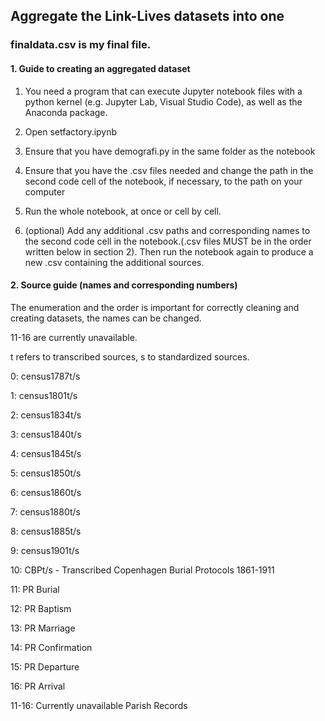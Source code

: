 ## Aggregate the Link-Lives datasets into one

### finaldata.csv is my final file.

#### 1. Guide to creating an aggregated dataset

1. You need a program that can execute Jupyter notebook files with a python kernel (e.g. Jupyter Lab, Visual Studio Code), as well as the Anaconda package.
2. Open setfactory.ipynb
3. Ensure that you have demografi.py in the same folder as the notebook
4. Ensure that you have the .csv files needed and change the path in the second code cell of the notebook, if necessary, to the path on your computer
5. Run the whole notebook, at once or cell by cell.  

6. (optional) Add any additional .csv paths and corresponding names to the second code cell in the notebook.(.csv files MUST be in the order written below in section 2). 
    Then run the notebook again to produce a new .csv containing the additional sources.    
    






#### 2. Source guide (names and corresponding numbers)

The enumeration and the order is important for correctly cleaning and creating datasets, the names can be changed. 

11-16 are currently unavailable.

t refers to transcribed sources, s to standardized sources.

0: census1787t/s 

1: census1801t/s  

2: census1834t/s 

3: census1840t/s 

4: census1845t/s 

5: census1850t/s

6: census1860t/s

7: census1880t/s

8: census1885t/s

9: census1901t/s

10: CBPt/s - Transcribed Copenhagen Burial Protocols 1861-1911

11: PR Burial

12: PR Baptism

13: PR Marriage

14: PR Confirmation

15: PR Departure

16: PR Arrival

11-16: Currently unavailable Parish Records
